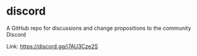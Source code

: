 # discord
A GitHub repo for discussions and change propositions to the community Discord

Link: https://discord.gg/j7AU3Cze2S
